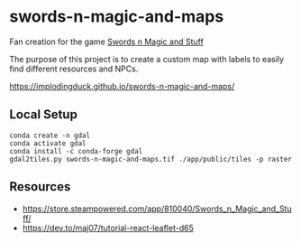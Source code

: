# swords-n-magic-and-maps

Fan creation for the game [Swords n Magic and Stuff](https://store.steampowered.com/app/810040/Swords_n_Magic_and_Stuff/)

The purpose of this project is to create a custom map with labels to easily find different resources and NPCs.

https://implodingduck.github.io/swords-n-magic-and-maps/

## Local Setup
```
conda create -n gdal
conda activate gdal
conda install -c conda-forge gdal
gdal2tiles.py swords-n-magic-and-maps.tif ./app/public/tiles -p raster 
```

## Resources
* https://store.steampowered.com/app/810040/Swords_n_Magic_and_Stuff/
* https://dev.to/maj07/tutorial-react-leaflet-d65